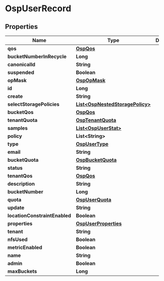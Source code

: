 # OspUserRecord

## Properties
Name | Type | Description | Notes
------------ | ------------- | ------------- | -------------
**qos** | [**OspQos**](OspQos.md) |  |  [optional]
**bucketNumberInRecycle** | **Long** |  |  [optional]
**canonicalId** | **String** |  |  [optional]
**suspended** | **Boolean** |  |  [optional]
**opMask** | [**OspOpMask**](OspOpMask.md) |  |  [optional]
**id** | **Long** |  |  [optional]
**create** | **String** |  |  [optional]
**selectStoragePolicies** | [**List&lt;OspNestedStoragePolicy&gt;**](OspNestedStoragePolicy.md) |  |  [optional]
**bucketQos** | [**OspQos**](OspQos.md) |  |  [optional]
**tenantQuota** | [**OspTenantQuota**](OspTenantQuota.md) |  |  [optional]
**samples** | [**List&lt;OspUserStat&gt;**](OspUserStat.md) |  |  [optional]
**policy** | **List&lt;String&gt;** |  |  [optional]
**type** | [**OspUserType**](OspUserType.md) |  |  [optional]
**email** | **String** |  |  [optional]
**bucketQuota** | [**OspBucketQuota**](OspBucketQuota.md) |  |  [optional]
**status** | **String** |  |  [optional]
**tenantQos** | [**OspQos**](OspQos.md) |  |  [optional]
**description** | **String** |  |  [optional]
**bucketNumber** | **Long** |  |  [optional]
**quota** | [**OspUserQuota**](OspUserQuota.md) |  |  [optional]
**update** | **String** |  |  [optional]
**locationConstraintEnabled** | **Boolean** |  |  [optional]
**properties** | [**OspUserProperties**](OspUserProperties.md) |  |  [optional]
**tenant** | **String** |  |  [optional]
**nfsUsed** | **Boolean** |  |  [optional]
**metricEnabled** | **Boolean** |  |  [optional]
**name** | **String** |  |  [optional]
**admin** | **Boolean** |  |  [optional]
**maxBuckets** | **Long** |  |  [optional]
